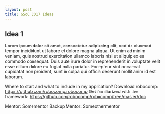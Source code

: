 ```yaml
---
layout: post
title: GSoC 2017 Ideas
---
```



## Idea 1

Lorem ipsum dolor sit amet, consectetur adipiscing elit, sed do eiusmod tempor incididunt ut labore et dolore magna aliqua. Ut enim ad minim veniam, quis nostrud exercitation ullamco laboris nisi ut aliquip ex ea commodo consequat. Duis aute irure dolor in reprehenderit in voluptate velit esse cillum dolore eu fugiat nulla pariatur. Excepteur sint occaecat cupidatat non proident, sunt in culpa qui officia deserunt mollit anim id est laborum.


Where to start and what to include in my application?
Download robocomp: https://github.com/robocomp/robocomp
Get familiarized with the framework: https://github.com/robocomp/robocomp/tree/master/doc


Mentor: Somementor
Backup Mentor: Someothermentor
